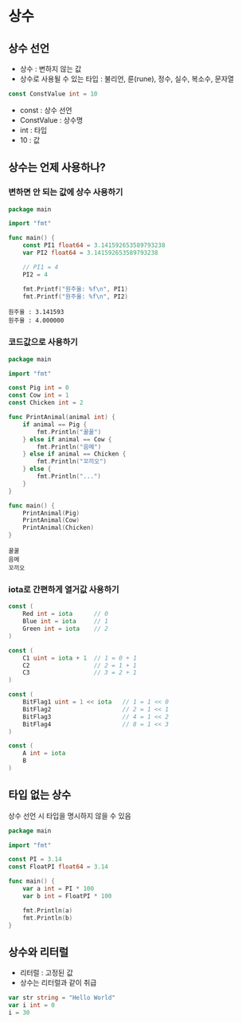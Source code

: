# 상수

## 상수 선언
- 상수 : 변하지 않는 값
- 상수로 사용될 수 있는 타입 : 불리언, 룬(rune), 정수, 실수, 복소수, 문자열

``` go
const ConstValue int = 10
``` 
- const : 상수 선언
- ConstValue : 상수명
- int : 타입
- 10 : 값

## 상수는 언제 사용하나?

### 변하면 안 되는 값에 상수 사용하기
``` go
package main

import "fmt"

func main() {
	const PI1 float64 = 3.141592653589793238
	var PI2 float64 = 3.141592653589793238

	// PI1 = 4
	PI2 = 4

	fmt.Printf("원주율: %f\n", PI1)
	fmt.Printf("원주율: %f\n", PI2)
```
```
원주율 : 3.141593
원주율 : 4.000000
```

### 코드값으로 사용하기
``` go
package main

import "fmt"

const Pig int = 0
const Cow int = 1
const Chicken int = 2

func PrintAnimal(animal int) {
	if animal == Pig {
		fmt.Println("꿀꿀")
	} else if animal == Cow {
		fmt.Println("음메")
	} else if animal == Chicken {
		fmt.Println("꼬끼오")
	} else {
		fmt.Println("...")
	}
}

func main() {
	PrintAnimal(Pig)
	PrintAnimal(Cow)
	PrintAnimal(Chicken)
}
```
```
꿀꿀
음메
꼬끼오
```

### iota로 간편하게 열거값 사용하기
``` go
const (
    Red int = iota      // 0
    Blue int = iota     // 1
    Green int = iota    // 2
)
```
``` go
const (
    C1 uint = iota + 1  // 1 = 0 + 1
    C2                  // 2 = 1 + 1
    C3                  // 3 = 2 + 1
)
```
``` go
const (
    BitFlag1 uint = 1 << iota   // 1 = 1 << 0
    BitFlag2                    // 2 = 1 << 1
    BitFlag3                    // 4 = 1 << 2
    BitFlag4                    // 8 = 1 << 3
)

const (
    A int = iota
    B
)
```

## 타입 없는 상수
상수 선언 시 타입을 명시하지 않을 수 있음
``` go
package main

import "fmt"

const PI = 3.14
const FloatPI float64 = 3.14

func main() {
	var a int = PI * 100
	var b int = FloatPI * 100

	fmt.Println(a)
	fmt.Println(b)
}
```

## 상수와 리터럴
- 리터럴 : 고정된 값
- 상수는 리터럴과 같이 취급
``` go
var str string = "Hello World"
var i int = 0
i = 30
```